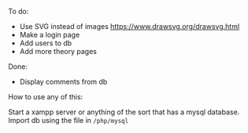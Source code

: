 To do: 
* Use SVG instead of images https://www.drawsvg.org/drawsvg.html
* Make a login page
* Add users to db
* Add more theory pages


Done:
* Display comments from db

How to use any of this:

Start a xampp server or anything of the sort that has a mysql database. Import db using the file in `/php/mysql`
